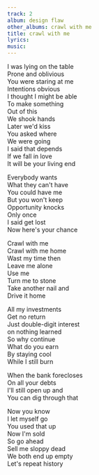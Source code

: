 ```yaml
---
track: 2
album: design flaw
other_albums: crawl with me
title: crawl with me
lyrics: 
music: 
---
```

I was lying on the table  
Prone and oblivious  
You were staring at me  
Intentions obvious  
I thought I might be able  
To make something  
Out of this  
We shook hands  
Later we'd kiss  
You asked where  
We were going  
I said that depends  
If we fall in love  
It will be your living end  
  
Everybody wants  
What they can't have  
You could have me  
But you won't keep  
Opportunity knocks  
Only once  
I said get lost  
Now here's your chance  
  
Crawl with me  
Crawl with me home  
Wast my time then  
Leave me alone  
Use me  
Turn me to stone  
Take another nail and  
Drive it home  
  
All my investments  
Get no return  
Just double-digit interest  
on nothing learned  
So why continue  
What do you earn  
By staying cool  
While I still burn  
  
When the bank forecloses  
On all your debts  
I'll still open up and  
You can dig through that  
  
Now you know  
I let myself go  
You used that up  
Now I'm sold  
So go ahead  
Sell me sloppy dead  
We both end up empty  
Let's repeat history  
